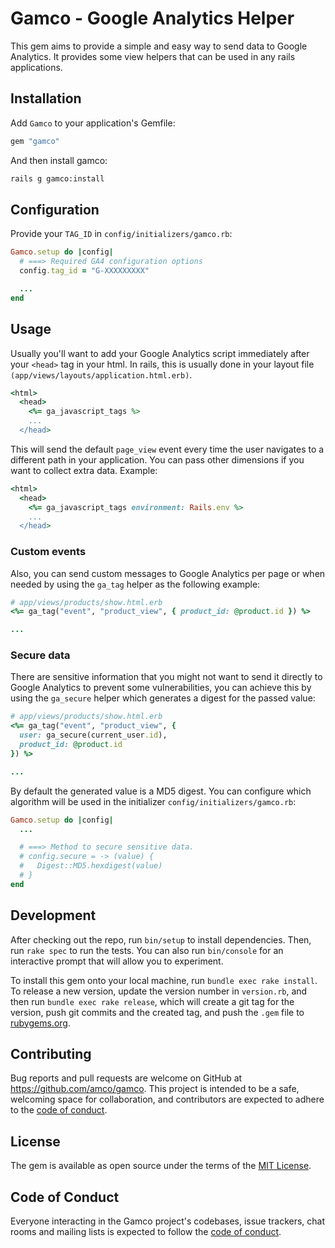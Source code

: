 # Gamco - Google Analytics Helper

This gem aims to provide a simple and easy way to send data to Google
Analytics. It provides some view helpers that can be used in any rails
applications.

## Installation

Add `Gamco` to your application's Gemfile:

```ruby
gem "gamco"
```

And then install gamco:

```bash
rails g gamco:install
```

## Configuration

Provide your `TAG_ID` in `config/initializers/gamco.rb`:

```ruby
Gamco.setup do |config|
  # ===> Required GA4 configuration options
  config.tag_id = "G-XXXXXXXXX"

  ...
end
```

## Usage

Usually you'll want to add your Google Analytics script immediately after
your `<head>` tag in your html. In rails, this is usually done in your
layout file `(app/views/layouts/application.html.erb)`.

```ruby
<html>
  <head>
    <%= ga_javascript_tags %>
    ...
  </head>
```

This will send the default `page_view` event every time the user navigates
to a different path in your application. You can pass other dimensions if
you want to collect extra data. Example:

```ruby
<html>
  <head>
    <%= ga_javascript_tags environment: Rails.env %>
    ...
  </head>
```

### Custom events

Also, you can send custom messages to Google Analytics per page or when
needed by using the `ga_tag` helper as the following example:

```ruby
# app/views/products/show.html.erb
<%= ga_tag("event", "product_view", { product_id: @product.id }) %>

...
```

### Secure data

There are sensitive information that you might not want to send it directly
to Google Analytics to prevent some vulnerabilities, you can achieve this
by using the `ga_secure` helper which generates a digest for the passed value:

```ruby
# app/views/products/show.html.erb
<%= ga_tag("event", "product_view", {
  user: ga_secure(current_user.id),
  product_id: @product.id
}) %>

...
```

By default the generated value is a MD5 digest. You can configure which
algorithm will be used in the initializer `config/initializers/gamco.rb`:

```ruby
Gamco.setup do |config|
  ...

  # ===> Method to secure sensitive data.
  # config.secure = -> (value) {
  #   Digest::MD5.hexdigest(value)
  # }
end
```

## Development

After checking out the repo, run `bin/setup` to install dependencies. Then,
run `rake spec` to run the tests. You can also run `bin/console` for an
interactive prompt that will allow you to experiment.

To install this gem onto your local machine, run `bundle exec rake install`.
To release a new version, update the version number in `version.rb`, and
then run `bundle exec rake release`, which will create a git tag for the
version, push git commits and the created tag, and push the `.gem` file
to [rubygems.org](https://rubygems.org).

## Contributing

Bug reports and pull requests are welcome on GitHub at https://github.com/amco/gamco.
This project is intended to be a safe, welcoming space for collaboration, and
contributors are expected to adhere to the
[code of conduct](https://github.com/amco/gamco/blob/master/CODE_OF_CONDUCT.md).

## License

The gem is available as open source under the terms of the
[MIT License](https://opensource.org/licenses/MIT).

## Code of Conduct

Everyone interacting in the Gamco project's codebases, issue trackers, chat rooms
and mailing lists is expected to follow the
[code of conduct](https://github.com/amco/gamco/blob/master/CODE_OF_CONDUCT.md).
